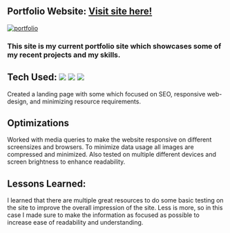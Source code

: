 ## Portfolio Website: <a href="https://kevinlindholm.netlify.app/" target="_blank">Visit site here!</a>
<a href="https://kevinlindholm.netlify.app/" target="_blank">![portfolio](https://user-images.githubusercontent.com/94518833/167931829-60adead2-4ea7-462c-b1a8-f606a1056a5c.gif)</a>

### This site is my current portfolio site which showcases some of my recent projects and my skills.

## Tech Used: <img src="https://img.shields.io/static/v1?label=|&message=HTML5&color=23555f&style=plastic&logo=html5"/> <img src="https://img.shields.io/static/v1?label=|&message=CSS3&color=285f65&style=plastic&logo=css3"/> <img src="https://img.shields.io/static/v1?label=|&message=JAVASCRIPT&color=3c7f5d&style=plastic&logo=javascript"/>

Created a landing page with some which focused on SEO, responsive web-design, and minimizing resource requirements.

## Optimizations

Worked with media queries to make the website responsive on different screensizes and browsers. To minimize data usage all images are compressed and minimized. Also tested on multiple different devices and screen brightness to enhance readability.

## Lessons Learned:

I learned that there are multiple great resources to do some basic testing on the site to improve the overall impression of the site. Less is more, so in this case I made sure to make the information as focused as possible to increase ease of readability and understanding.
